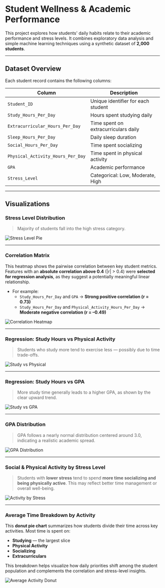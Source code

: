 # Student Wellness & Academic Performance

This project explores how students' daily habits relate to their academic performance and stress levels. It combines exploratory data analysis and simple machine learning techniques using a synthetic dataset of **2,000 students**.

---

## Dataset Overview

Each student record contains the following columns:

| Column | Description |
|--------|-------------|
| `Student_ID` | Unique identifier for each student |
| `Study_Hours_Per_Day` | Hours spent studying daily |
| `Extracurricular_Hours_Per_Day` | Time spent on extracurriculars daily |
| `Sleep_Hours_Per_Day` | Daily sleep duration |
| `Social_Hours_Per_Day` | Time spent socializing |
| `Physical_Activity_Hours_Per_Day` | Time spent in physical activity |
| `GPA` | Academic performance |
| `Stress_Level` | Categorical: Low, Moderate, High |

---

## Visualizations

###  Stress Level Distribution

> Majority of students fall into the high stress category.

![Stress Level Pie](images/stress_pie.png)

---

### Correlation Matrix

This heatmap shows the pairwise correlation between key student metrics. Features with an **absolute correlation above 0.4** (|r| > 0.4) were **selected for regression analysis**, as they suggest a potentially meaningful linear relationship.

- For example:
  - `Study_Hours_Per_Day` and `GPA` → **Strong positive correlation (r = 0.73)**
  - `Study_Hours_Per_Day` and `Physical_Activity_Hours_Per_Day` → **Moderate negative correlation (r = –0.49)**

![Correlation Heatmap](images/correlation_heatmap.png)

---

### Regression: Study Hours vs Physical Activity

> Students who study more tend to exercise less — possibly due to time trade-offs.

![Study vs Physical](images/study_vs_physical.png)

---

### Regression: Study Hours vs GPA

> More study time generally leads to a higher GPA, as shown by the clear upward trend.

![Study vs GPA](images/study_vs_gpa.png)

---

### GPA Distribution

> GPA follows a nearly normal distribution centered around 3.0, indicating a realistic academic spread.

![GPA Distribution](images/gpa_distribution.png)

---

###  Social & Physical Activity by Stress Level

> Students with **lower stress** tend to spend **more time socializing and being physically active**. This may reflect better time management or overall well-being.

![Activity by Stress](images/activity_by_stress.png)

---

###  Average Time Breakdown by Activity

This **donut pie chart** summarizes how students divide their time across key activities. Most time is spent on:

-  **Studying** — the largest slice
-  **Physical Activity**
-  **Socializing**
-  **Extracurriculars**

This breakdown helps visualize how daily priorities shift among the student population and complements the correlation and stress-level insights.

![Average Activity Donut](images/average_activity_pie.png)



